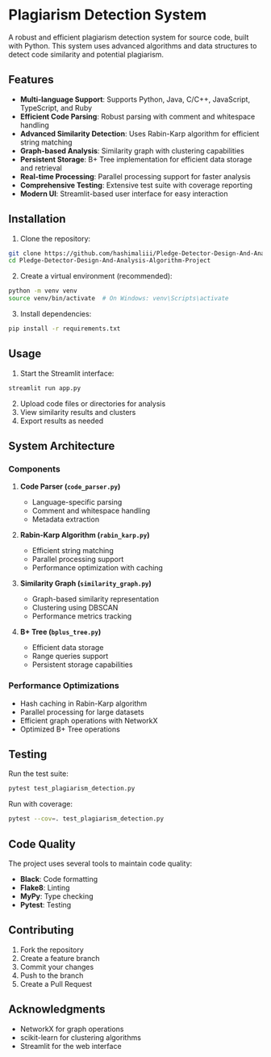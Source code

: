# Plagiarism Detection System

A robust and efficient plagiarism detection system for source code, built with Python. This system uses advanced algorithms and data structures to detect code similarity and potential plagiarism.

## Features

- **Multi-language Support**: Supports Python, Java, C/C++, JavaScript, TypeScript, and Ruby
- **Efficient Code Parsing**: Robust parsing with comment and whitespace handling
- **Advanced Similarity Detection**: Uses Rabin-Karp algorithm for efficient string matching
- **Graph-based Analysis**: Similarity graph with clustering capabilities
- **Persistent Storage**: B+ Tree implementation for efficient data storage and retrieval
- **Real-time Processing**: Parallel processing support for faster analysis
- **Comprehensive Testing**: Extensive test suite with coverage reporting
- **Modern UI**: Streamlit-based user interface for easy interaction

## Installation

1. Clone the repository:
```bash
git clone https://github.com/hashimaliii/Pledge-Detector-Design-And-Analysis-Algorithm-Project.git
cd Pledge-Detector-Design-And-Analysis-Algorithm-Project
```

2. Create a virtual environment (recommended):
```bash
python -m venv venv
source venv/bin/activate  # On Windows: venv\Scripts\activate
```

3. Install dependencies:
```bash
pip install -r requirements.txt
```

## Usage

1. Start the Streamlit interface:
```bash
streamlit run app.py
```

2. Upload code files or directories for analysis
3. View similarity results and clusters
4. Export results as needed

## System Architecture

### Components

1. **Code Parser (`code_parser.py`)**
   - Language-specific parsing
   - Comment and whitespace handling
   - Metadata extraction

2. **Rabin-Karp Algorithm (`rabin_karp.py`)**
   - Efficient string matching
   - Parallel processing support
   - Performance optimization with caching

3. **Similarity Graph (`similarity_graph.py`)**
   - Graph-based similarity representation
   - Clustering using DBSCAN
   - Performance metrics tracking

4. **B+ Tree (`bplus_tree.py`)**
   - Efficient data storage
   - Range queries support
   - Persistent storage capabilities

### Performance Optimizations

- Hash caching in Rabin-Karp algorithm
- Parallel processing for large datasets
- Efficient graph operations with NetworkX
- Optimized B+ Tree operations

## Testing

Run the test suite:
```bash
pytest test_plagiarism_detection.py
```

Run with coverage:
```bash
pytest --cov=. test_plagiarism_detection.py
```

## Code Quality

The project uses several tools to maintain code quality:

- **Black**: Code formatting
- **Flake8**: Linting
- **MyPy**: Type checking
- **Pytest**: Testing

## Contributing

1. Fork the repository
2. Create a feature branch
3. Commit your changes
4. Push to the branch
5. Create a Pull Request

## Acknowledgments

- NetworkX for graph operations
- scikit-learn for clustering algorithms
- Streamlit for the web interface 
